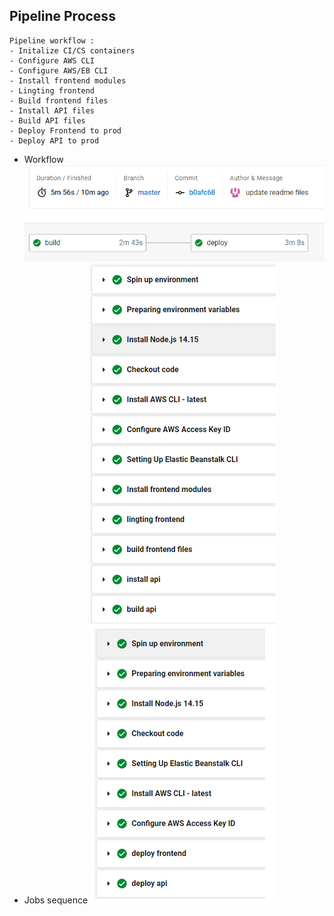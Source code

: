 
## Pipeline Process

```
Pipeline workflow :
- Initalize CI/CS containers
- Configure AWS CLI
- Configure AWS/EB CLI
- Install frontend modules 
- Lingting frontend
- Build frontend files
- Install API files
- Build API files
- Deploy Frontend to prod 
- Deploy API to prod
```
- Workflow
![diagram](../screenshots/pipeline-workflow.png)
- Jobs sequence
![diagram](../screenshots/pipeline-jobs.png)


 